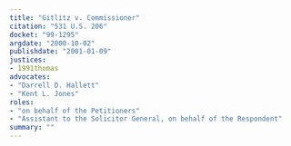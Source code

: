 ```yaml
---
title: "Gitlitz v. Commissioner"
citation: "531 U.S. 206"
docket: "99-1295"
argdate: "2000-10-02"
publishdate: "2001-01-09"
justices:
- 1991thomas
advocates:
- "Darrell D. Hallett"
- "Kent L. Jones"
roles:
- "on behalf of the Petitioners"
- "Assistant to the Solicitor General, on behalf of the Respondent"
summary: ""
---
```


